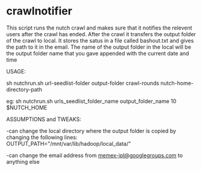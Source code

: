 # crawlnotifier

This script runs the nutch crawl and makes sure that it notifies the relevent users after the crawl has ended.
After the crawl it transfers the output folder of the crawl to local. It stores the satus in a file called bashout.txt and 
gives the path to it in the email.
The name of the output folder in the local will be the output folder name that you gave appended with the current date and time

USAGE:

sh nutchrun.sh url-seedlist-folder output-folder crawl-rounds nutch-home-directory-path

eg:
sh nutchrun.sh urls_seedlist_folder_name output_folder_name 10 $NUTCH_HOME


ASSUMPTIONS and TWEAKS:

-can change the local directory where the output folder is copied by changing the following lines:
  OUTPUT_PATH="/mnt/var/lib/hadoop/local_data/"
  
-can change the email address from memex-jpl@googlegroups.com to anything else


